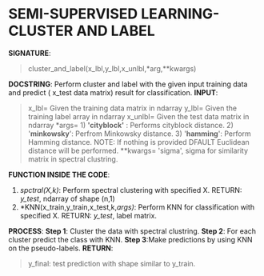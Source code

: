 # SEMI-SUPERVISED LEARNING- CLUSTER AND LABEL

**SIGNATURE**: 
>cluster_and_label(x_lbl,y_lbl,x_unlbl,*arg,**kwargs)

**DOCSTRING**:
Perform cluster and label with the given input training data and predict ( x_test data matrix) result for classification.
**INPUT**:
>x_lbl= Given the training data matrix in ndarray
y_lbl= Given the training label array in ndarray
x_unlbl= Given the test data matrix in ndarray
*args= 1) **'cityblock'** : Performs cityblock distance. 2) '**minkowsky**': Perfrom Minkowsky distance. 3) '**hamming**': Perform Hamming distance.
NOTE: If nothing is provided DFAULT Euclidean distance will be performed.
**kwargs= 'sigma', sigma for similarity matrix in spectral clustring.

**FUNCTION INSIDE THE CODE**:
1) *spctral(X,k)*: Perform spectral clustering with specified X.
RETURN: *y_test*, ndarray of shape (n,1)
2) *KNN(x_train,y_train,x_test,k,*args)*: Perform KNN for classification with specified X.
RETURN: *y_test*, label matrix.

**PROCESS**:
**Step 1**: Cluster the data with spectral clustring.
**Step 2**: For each cluster predict the class with KNN.
**Step 3**:Make predictions by using KNN on the pseudo-labels.
**RETURN**: 
>y_final: test prediction with shape similar to y_train.
